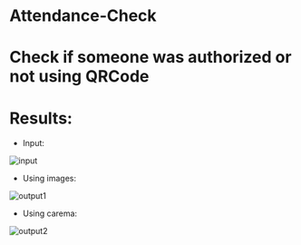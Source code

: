 # Attendance-Check
# Check if someone was authorized or not using QRCode

# Results:
- Input:

![input](https://user-images.githubusercontent.com/52019849/115137458-2fd9b200-a061-11eb-8b80-c574ca194414.PNG)

- Using images:

![output1](https://user-images.githubusercontent.com/52019849/115137440-1b95b500-a061-11eb-87d4-2d83901555a9.PNG)

- Using carema:

![output2](https://user-images.githubusercontent.com/52019849/115137447-1f293c00-a061-11eb-9b6e-346c2ce4a951.PNG)


